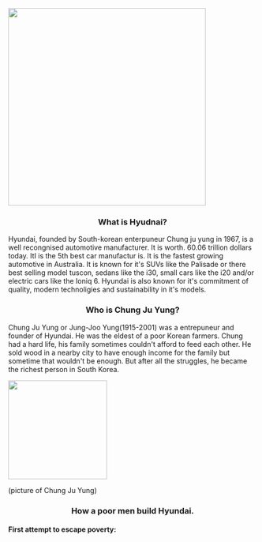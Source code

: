 <!DOCTYPE html>
<html>
<body>

<image src="hyundai.jpg" width="400" height="400" />


<h3 align="center"> What is Hyudnai? </h3>
<p align="left"> Hyundai, founded by  South-korean enterpuneur Chung ju yung in 1967, is a well recongnised automotive manufacturer. It is worth. 60.06 trillion dollars today. ItI is the 5th best car manufactur is. It is the fastest growing automotive in Australia. It is known for it's SUVs like the Palisade or there best selling model tuscon, sedans like the i30, small cars like the i20  and/or electric cars like the Ioniq 6. Hyundai is also known for it's commitment of quality, modern technoligies and sustainability in it's models. </p>


<h3 align="center">Who is Chung Ju Yung?</h3>
<p align="left"> Chung Ju Yung or Jung-Joo Yung(1915-2001) was a entrepuneur and founder of Hyundai. He was the eldest of a poor Korean farmers. Chung had a hard life, his family sometimes couldn't afford to feed each other. He sold wood in a nearby city to have enough income for the family but sometime that wouldn't be enough. But after all the struggles, he became the richest person in South Korea.  </p>
<image src="chung ju yung.jpg" width="200" height="200"/> 
<p align="left"> (picture of Chung Ju Yung) </p>

<h3 align="center"> How a poor men build Hyundai.</h1>

<h4 align="left"> First attempt to escape poverty:</h6>
<p align
